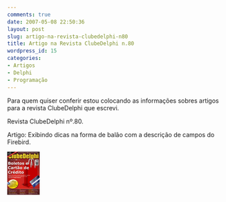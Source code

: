 ```yaml
---
comments: true
date: 2007-05-08 22:50:36
layout: post
slug: artigo-na-revista-clubedelphi-n80
title: Artigo na Revista ClubeDelphi n.80
wordpress_id: 15
categories:
- Artigos
- Delphi
- Programação
---
```


Para quem quiser conferir estou colocando as informações sobres artigos para a revista ClubeDelphi que escrevi.

Revista ClubeDelphi nº.80.

Artigo: Exibindo dicas na forma de balão com a descrição de campos do Firebird.

![ClubeDelphi](/images/2007/capaCD80.png)